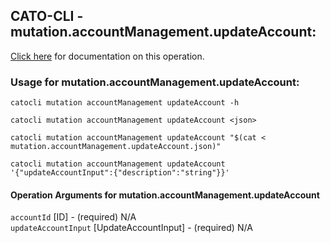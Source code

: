
## CATO-CLI - mutation.accountManagement.updateAccount:
[Click here](https://api.catonetworks.com/documentation/#mutation-mutation.accountManagement.updateAccount) for documentation on this operation.

### Usage for mutation.accountManagement.updateAccount:

`catocli mutation accountManagement updateAccount -h`

`catocli mutation accountManagement updateAccount <json>`

`catocli mutation accountManagement updateAccount "$(cat < mutation.accountManagement.updateAccount.json)"`

`catocli mutation accountManagement updateAccount '{"updateAccountInput":{"description":"string"}}'`


#### Operation Arguments for mutation.accountManagement.updateAccount ####

`accountId` [ID] - (required) N/A    
`updateAccountInput` [UpdateAccountInput] - (required) N/A    
